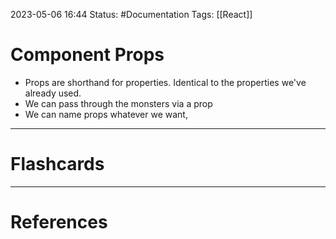 2023-05-06 16:44
Status: #Documentation 
Tags: [[React]]

# Component Props

* Props are shorthand for properties. Identical to the properties we've already used.
* We can pass through the monsters via a prop
* We can name props whatever we want,






___
# Flashcards



---
# References

